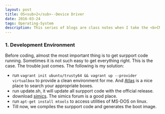 ```yaml
---
layout: post
title: OS<sub>2</sub>--Device Driver
date: 2016-03-24 
tags: Operating-System 
description: This series of blogs are class notes when I take the <b>CMU</b> <a href=https://www.cs.cmu.edu/~410/schedule.html>Operating system course</a>
---
```


### 1. Development Environment

Before coding, almost the most important thing is to get surpport code running. Sometimes it is not such easy to get everything right. This is the case. The trouble just comes. The following is my solution:

*   run `vagrant init ubuntu/trusty64 && vagrant up --provider virtualbox` to provide a clean environment for me. And [Atlas](https://atlas.hashicorp.com/boxes/search) is a nice place to search your appropriate boxes.
*   run update.sh, it will update all surpport code with the official release.
*   download [simics](http://download.simics.net/pub/simics/4.8_fcd175/). The simics forum is a good place.
*   run `apt-get install mtools` to access utilities of MS-DOS on linux.
*   Till now, we compiles the surpport code and generates the boot image.


